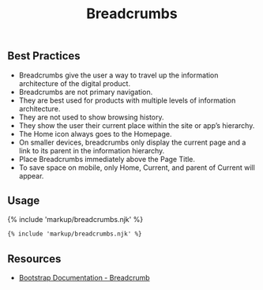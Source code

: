 ﻿---
title: Breadcrumbs
summary: Breadcrumbs show users where the current page is in relation to other pages on the site.
tags: components, breadcrumbs
layout: guide
image: /img/illustrations/illus-breadcrumbs.svg
imageAlt: 
social:
  title: Breadcrumbs
  description: Breadcrumbs show users where the current page is in relation to other pages on the site.
  image:
eleventyNavigation:
  key: Breadcrumbs
  parent: Components
  order: 50
  excerpt: Breadcrumbs show users where the current page is in relation to other pages on the site.
  img: /img/illustrations/illus-breadcrumbs.svg
---

## Best Practices

- Breadcrumbs give the user a way to travel up the information architecture of the digital product.
- Breadcrumbs are not primary navigation.
- They are best used for products with multiple levels of information architecture.
- They are not used to show browsing history.
- They show the user their current place within the site or app’s hierarchy.
- The Home icon always goes to the Homepage.
- On smaller devices, breadcrumbs only display the current page and a link to its parent in the information hierarchy.
- Place Breadcrumbs immediately above the Page Title.
- To save space on mobile, only Home, Current, and parent of Current will appear.

## Usage

{% include 'markup/breadcrumbs.njk' %}

``` html
{% include 'markup/breadcrumbs.njk' %}
```

## Resources

* <a href="https://getbootstrap.com/docs/4.5/components/breadcrumb/" target="_blank">Bootstrap Documentation - Breadcrumb</a>
